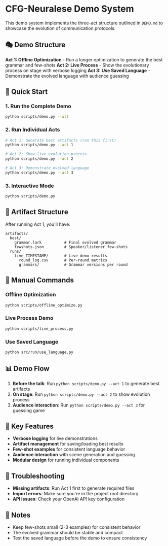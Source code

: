 # CFG-Neuralese Demo System

This demo system implements the three-act structure outlined in `DEMO.md` to showcase the evolution of communication protocols.

## 🎭 Demo Structure

**Act 1: Offline Optimization** - Run a longer optimization to generate the best grammar and few-shots
**Act 2: Live Process** - Show the evolutionary process on stage with verbose logging
**Act 3: Use Saved Language** - Demonstrate the evolved language with audience guessing

## 🚀 Quick Start

### 1. Run the Complete Demo

```bash
python scripts/demo.py --all
```

### 2. Run Individual Acts

```bash
# Act 1: Generate best artifacts (run this first)
python scripts/demo.py --act 1

# Act 2: Show live evolution process
python scripts/demo.py --act 2

# Act 3: Demonstrate evolved language
python scripts/demo.py --act 3
```

### 3. Interactive Mode

```bash
python scripts/demo.py
```

## 📁 Artifact Structure

After running Act 1, you'll have:

```
artifacts/
  best/
    grammar.lark          # Final evolved grammar
    fewshots.json         # Speaker/listener few-shots
  runs/
    live_TIMESTAMP/       # Live demo results
      round_log.csv       # Per-round metrics
      grammars/           # Grammar versions per round
```

## 🔧 Manual Commands

### Offline Optimization

```bash
python scripts/offline_optimize.py
```

### Live Process Demo

```bash
python scripts/live_process.py
```

### Use Saved Language

```bash
python src/run/use_language.py
```

## 📊 Demo Flow

1. **Before the talk**: Run `python scripts/demo.py --act 1` to generate best artifacts
2. **On stage**: Run `python scripts/demo.py --act 2` to show evolution process
3. **Audience interaction**: Run `python scripts/demo.py --act 3` for guessing game

## 🎯 Key Features

- **Verbose logging** for live demonstrations
- **Artifact management** for saving/loading best results
- **Few-shot examples** for consistent language behavior
- **Audience interaction** with scene generation and guessing
- **Modular design** for running individual components

## 🐛 Troubleshooting

- **Missing artifacts**: Run Act 1 first to generate required files
- **Import errors**: Make sure you're in the project root directory
- **API issues**: Check your OpenAI API key configuration

## 📝 Notes

- Keep few-shots small (2-3 examples) for consistent behavior
- The evolved grammar should be stable and compact
- Test the saved language before the demo to ensure consistency

